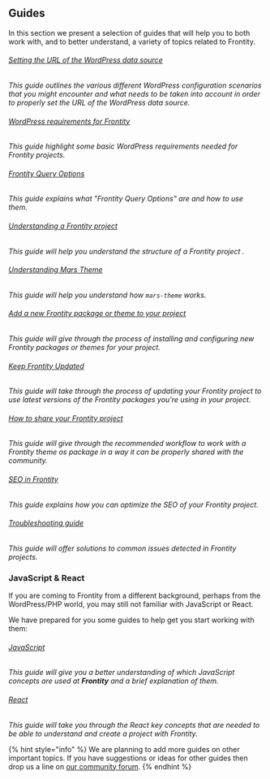 ## Guides

In this section we present a selection of guides that will help you to both work with, and to better understand, a variety of topics related to Frontity.

###### [Setting the URL of the WordPress data source](setting-url-wordpress-source-data.md)
*This guide outlines the various different WordPress configuration scenarios that you might encounter and what needs to be taken into account in order to properly set the URL of the WordPress data source.*

###### [WordPress requirements for Frontity](what-are-the-requisites-of-wordpress-for-frontity.md)
*This guide highlight some basic WordPress requirements needed for Frontity projects.*

###### [Frontity Query Options](frontity-query-options.md)
*This guide explains what "Frontity Query Options" are and how to use them.*

###### [Understanding a Frontity project](understanding-mars-theme.md)
*This guide will help you understand the structure of a Frontity project .*

###### [Understanding Mars Theme](understanding-mars-theme-1.md)
*This guide will help you understand how `mars-theme` works.*

###### [Add a new Frontity package or theme to your project](install-a-new-package.md)
*This guide will give through the process of installing and configuring new Frontity packages or themes for your project.*

###### [Keep Frontity Updated](keep-frontity-updated.md)
*This guide will take through the process of updating your Frontity project to use latest versions of the Frontity packages you're using in your project.*

###### [How to share your Frontity project](how-to-share-a-frontity-project.md)
*This guide will give through the recommended workflow to work with a Frontity theme os package in a way it can be properly shared with the community.*

###### [SEO in Frontity](seo.md)
*This guide explains how you can optimize the SEO of your Frontity project.*


###### [Troubleshooting guide](troubleshooting.md)
*This guide will offer solutions to common issues detected in Frontity projects.*


### JavaScript & React

If you are coming to Frontity from a different background, perhaps from the WordPress/PHP world, you may still not familiar with JavaScript or React.

We have prepared for you some guides to help get you start working with them:

###### [JavaScript](javascript-basics.md)
*This guide will give you a better understanding of which JavaScript concepts are used at **Frontity** and a brief explanation of them.*

###### [React](react-basic.md)
*This guide will take you through the React key concepts that are needed to be able to understand and create a project with Frontity.*


{% hint style="info" %}
We are planning to add more guides on other important topics. If you have suggestions or ideas for other guides then drop us a line on [our community forum](https://community.frontity.org/c/docs-and-tutorials).
{% endhint %}
